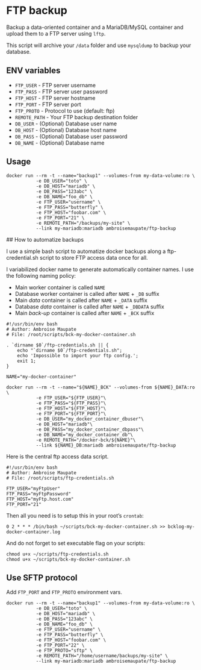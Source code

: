 # FTP backup

Backup a data-oriented container and a MariaDB/MySQL container and
upload them to a FTP server using `lftp`.

This script will archive your `/data` folder and use `mysqldump` to
backup your database.

## ENV variables

* `FTP_USER` - FTP server username
* `FTP_PASS` - FTP server user password
* `FTP_HOST` - FTP server hostname
* `FTP_PORT` - FTP server port
* `FTP_PROTO` - Protocol to use (default: ftp)
* `REMOTE_PATH` - Your FTP backup destination folder
* `DB_USER` - (Optional) Database user name
* `DB_HOST` - (Optional) Database host name
* `DB_PASS` - (Optional) Database user password
* `DB_NAME` - (Optional) Database name

## Usage

```shell
docker run --rm -t --name="backup1" --volumes-from my-data-volume:ro \
           -e DB_USER="toto" \
           -e DB_HOST="mariadb" \
           -e DB_PASS="123abc" \
           -e DB_NAME="foo_db" \
           -e FTP_USER="username" \
           -e FTP_PASS="butterfly" \
           -e FTP_HOST="foobar.com" \
           -e FTP_PORT="21" \
           -e REMOTE_PATH="/backups/my-site" \
           --link my-mariadb:mariadb ambroisemaupate/ftp-backup
```

## How to automatize backups

I use a simple bash script to automatize docker backups along a ftp-credential.sh
script to store FTP access data once for all.

I variabilized docker name to generate automatically container names.
I use the following naming policy:

* Main worker container is called `NAME`
* Database worker container is called after `NAME` + `_DB` suffix
* Main *data* container is called after `NAME` + `_DATA` suffix
* Database *data* container is called after `NAME` + `_DBDATA` suffix
* Main *back-up* container is called after `NAME` + `_BCK` suffix

```shell
#!/usr/bin/env bash
# Author: Ambroise Maupate
# File: /root/scripts/bck-my-docker-container.sh

. `dirname $0`/ftp-credentials.sh || {
    echo "`dirname $0`/ftp-credentials.sh";
    echo 'Impossible to import your ftp config.';
    exit 1;
}

NAME="my-docker-container"

docker run --rm -t --name="${NAME}_BCK" --volumes-from ${NAME}_DATA:ro \
           -e FTP_USER="${FTP_USER}"\
           -e FTP_PASS="${FTP_PASS}"\
           -e FTP_HOST="${FTP_HOST}"\
           -e FTP_PORT="${FTP_PORT}"\
           -e DB_USER="my_docker_container_dbuser"\
           -e DB_HOST="mariadb"\
           -e DB_PASS="my_docker_container_dbpass"\
           -e DB_NAME="my_docker_container_db"\
           -e REMOTE_PATH="/docker-bck/${NAME}"\
           --link ${NAME}_DB:mariadb ambroisemaupate/ftp-backup

```

Here is the central ftp access data script.

```shell
#!/usr/bin/env bash
# Author: Ambroise Maupate
# File: /root/scripts/ftp-credentials.sh

FTP_USER="myFtpUser"
FTP_PASS="myFtpPassword"
FTP_HOST="myFtp.host.com"
FTP_PORT="21"

```

Then all you need is to setup this in your root’s `crontab`:

```shell
0 2 * * * /bin/bash ~/scripts/bck-my-docker-container.sh >> bcklog-my-docker-container.log
```

And do not forget to set executable flag on your scripts:

```shell
chmod u+x ~/scripts/ftp-credentials.sh
chmod u+x ~/scripts/bck-my-docker-container.sh
```

## Use SFTP protocol

Add `FTP_PORT` and `FTP_PROTO` environment vars.

```shell
docker run --rm -t --name="backup1" --volumes-from my-data-volume:ro \
           -e DB_USER="toto" \
           -e DB_HOST="mariadb" \
           -e DB_PASS="123abc" \
           -e DB_NAME="foo_db" \
           -e FTP_USER="username" \
           -e FTP_PASS="butterfly" \
           -e FTP_HOST="foobar.com" \
           -e FTP_PORT="22" \
           -e FTP_PROTO="sftp" \
           -e REMOTE_PATH="/home/username/backups/my-site" \
           --link my-mariadb:mariadb ambroisemaupate/ftp-backup
```
